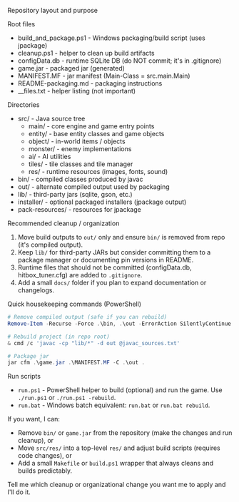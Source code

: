 Repository layout and purpose

Root files

- build_and_package.ps1 - Windows packaging/build script (uses jpackage)
- cleanup.ps1 - helper to clean up build artifacts
- configData.db - runtime SQLite DB (do NOT commit; it's in .gitignore)
- game.jar - packaged jar (generated)
- MANIFEST.MF - jar manifest (Main-Class = src.main.Main)
- README-packaging.md - packaging instructions
- \_\_files.txt - helper listing (not important)

Directories

- src/ - Java source tree
  - main/ - core engine and game entry points
  - entity/ - base entity classes and game objects
  - object/ - in-world items / objects
  - monster/ - enemy implementations
  - ai/ - AI utilities
  - tiles/ - tile classes and tile manager
  - res/ - runtime resources (images, fonts, sound)
- bin/ - compiled classes produced by javac
- out/ - alternate compiled output used by packaging
- lib/ - third-party jars (sqlite, gson, etc.)
- installer/ - optional packaged installers (jpackage output)
- pack-resources/ - resources for jpackage

Recommended cleanup / organization

1. Move build outputs to `out/` only and ensure `bin/` is removed from repo (it's compiled output).
2. Keep `lib/` for third-party JARs but consider committing them to a package manager or documenting pin versions in README.
3. Runtime files that should not be committed (configData.db, hitbox_tuner.cfg) are added to `.gitignore`.
4. Add a small `docs/` folder if you plan to expand documentation or changelogs.

Quick housekeeping commands (PowerShell)

```powershell
# Remove compiled output (safe if you can rebuild)
Remove-Item -Recurse -Force .\bin, .\out -ErrorAction SilentlyContinue

# Rebuild project (in repo root)
& cmd /c 'javac -cp "lib/*" -d out @javac_sources.txt'

# Package jar
jar cfm .\game.jar .\MANIFEST.MF -C .\out .
```

Run scripts

- `run.ps1` - PowerShell helper to build (optional) and run the game. Use `./run.ps1` or `./run.ps1 -rebuild`.
- `run.bat` - Windows batch equivalent: `run.bat` or `run.bat rebuild`.

If you want, I can:

- Remove `bin/` or `game.jar` from the repository (make the changes and run cleanup), or
- Move `src/res/` into a top-level `res/` and adjust build scripts (requires code changes), or
- Add a small `Makefile` or `build.ps1` wrapper that always cleans and builds predictably.

Tell me which cleanup or organizational change you want me to apply and I'll do it.
